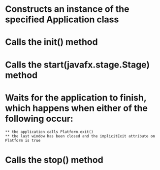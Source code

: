 # Constructs an instance of the specified Application class
# Calls the init() method
# Calls the start(javafx.stage.Stage) method
# Waits for the application to finish, which happens when either of the following occur:
    ** the application calls Platform.exit()
    ** the last window has been closed and the implicitExit attribute on Platform is true
#  Calls the stop() method